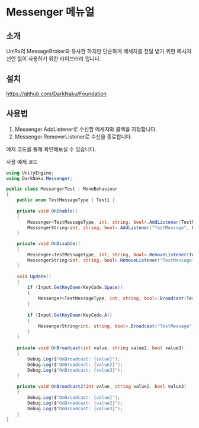 # Messenger 메뉴얼

## 소개
UniRx의 MessageBroker와 유사한 하지만 단순하게 메세지를 전달 받기 위한 메시지 선언 없이 사용하기 위한 라이브러리 입니다.


## 설치

https://github.com/DarkNaku/Foundation


## 사용법

1. Messenger.AddListener로 수신할 메세지와 콜백을 지정합니다.
2. Messenger.RemoverListener로 수신을 종료합니다.

예제 코드를 통해 확인해보실 수 있습니다.

사용 예제 코드

```csharp
using UnityEngine;
using DarkNaku.Messenger;

public class MessengerTest : MonoBehaviour
{
    public enum TestMessageType { Test1 }
    
    private void OnEnable()
    {
        Messenger<TestMessageType, int, string, bool>.AddListener(TestMessageType.Test1, OnBroadcast);
        MessengerString<int, string, bool>.AddListener("TestMessage", OnBroadcast2);
    }

    private void OnDisable()
    {
        Messenger<TestMessageType, int, string, bool>.RemoveListener(TestMessageType.Test1, OnBroadcast);
        MessengerString<int, string, bool>.RemoveListener("TestMessage", OnBroadcast2);
    }

    void Update()
    {
        if (Input.GetKeyDown(KeyCode.Space))
        {
            Messenger<TestMessageType, int, string, bool>.Broadcast(TestMessageType.Test1, 123, "Hello, World!", true);
        }
        
        if (Input.GetKeyDown(KeyCode.A))
        {
            MessengerString<int, string, bool>.Broadcast("TestMessage", 456, "Hello, Universe!", false);
        }
    }
    
    private void OnBroadcast(int value, string value2, bool value3)
    {
        Debug.Log($"OnBroadcast: {value}");
        Debug.Log($"OnBroadcast: {value2}");
        Debug.Log($"OnBroadcast: {value3}");
    }
    
    private void OnBroadcast2(int value, string value2, bool value3)
    {
        Debug.Log($"OnBroadcast: {value}");
        Debug.Log($"OnBroadcast: {value2}");
        Debug.Log($"OnBroadcast: {value3}");
    }
}
```